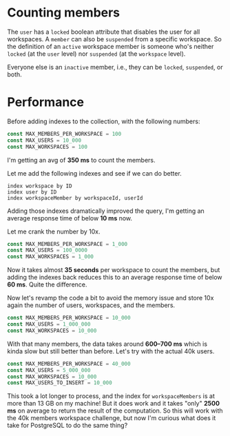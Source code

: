 # Counting members

The `user` has a `locked` boolean attribute that disables the user for all
workspaces. A `member` can also be `suspended` from a specific workspace. So the
definition of an `active` workspace member is someone who's neither `locked` (at
the `user` level) nor `suspended` (at the `workspace` level).

Everyone else is an `inactive` member, i.e., they can be `locked`, `suspended`,
or both.

# Performance

Before adding indexes to the collection, with the following numbers:

```ts
const MAX_MEMBERS_PER_WORKSPACE = 100
const MAX_USERS = 10_000
const MAX_WORKSPACES = 100
```

I'm getting an avg of **350 ms** to count the members.

Let me add the following indexes and see if we can do better.

```
index workspace by ID
index user by ID
index workspaceMember by workspaceId, userId
```

Adding those indexes dramatically improved the query, I'm getting an average
response time of below **10 ms** now.

Let me crank the number by 10x.

```ts
const MAX_MEMBERS_PER_WORKSPACE = 1_000
const MAX_USERS = 100_0000
const MAX_WORKSPACES = 1_000
```

Now it takes almost **35 seconds** per workspace to count the members, but
adding the indexes back reduces this to an average response time of below **60
ms**. Quite the difference.

Now let's revamp the code a bit to avoid the memory issue and store 10x again
the number of users, workspaces, and the members.

```ts
const MAX_MEMBERS_PER_WORKSPACE = 10_000
const MAX_USERS = 1_000_000
const MAX_WORKSPACES = 10_000
```

With that many members, the data takes around **600–700 ms** which is kinda slow
but still better than before. Let's try with the actual 40k users.

```ts
const MAX_MEMBERS_PER_WORKSPACE = 40_000
const MAX_USERS = 5_000_000
const MAX_WORKSPACES = 10_000
const MAX_USERS_TO_INSERT = 10_000
```

This took a lot longer to process, and the index for `workspaceMembers` is at
more than 13 GB on my machine! But it does work and it takes "only" **2500 ms**
on average to return the result of the computation. So this will work with the
40k members workspace challenge, but now I'm curious what does it take for
PostgreSQL to do the same thing?
